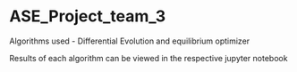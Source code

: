 # ASE_Project_team_3


Algorithms used - Differential Evolution and equilibrium optimizer

Results of each algorithm can be viewed in the respective jupyter notebook
